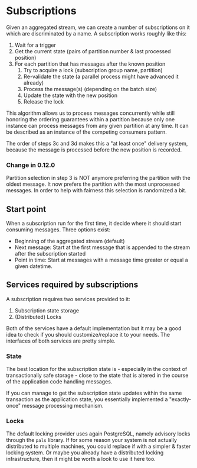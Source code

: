 # Subscriptions

Given an aggregated stream, we can create a number of subscriptions on it which
are discriminated by a name. A subscription works roughly like this:

1. Wait for a trigger
1. Get the current state (pairs of partition number & last processed position)
1. For each partition that has messages after the known position
    1. Try to acquire a lock (subscription group name, partition)
    1. Re-validate the state (a parallel process might have advanced it already)
    1. Process the message(s) (depending on the batch size)
    1. Update the state with the new position
    1. Release the lock

This algorithm allows us to process messages concurrently while still honoring
the ordering guarantees within a partition because only one instance can
process messages from any given partition at any time. It can be described as
an instance of the competing consumers pattern.

The order of steps 3c and 3d makes this a "at least once" delivery system,
because the message is processed before the new position is recorded.


### Change in 0.12.0

Partition selection in step 3 is NOT anymore preferring the partition with the
oldest message. It now prefers the partition with the most unprocessed messages.
In order to help with fairness this selection is randomized a bit.


## Start point

When a subscription run for the first time, it decide where it should start consuming
messages. Three options exist:

* Beginning of the aggregated stream (default)
* Next message: Start at the first message that is appended to the stream
  after the subscription started
* Point in time: Start at messages with a message time greater or equal a given
  datetime.

## Services required by subscriptions

A subscription requires two services provided to it:

1. Subscription state storage
1. (Distributed) Locks

Both of the services have a default implementation but it may be a good idea to
check if you should customize/replace it to your needs. The interfaces of both
services are pretty simple.

### State

The best location for the subscription state is - especially in the context of
transactionally safe storage - close to the state that is altered in the course
of the application code handling messages.

If you can manage to get the subscription state updates within the same
transaction as the application state, you essentially implemented a
"exactly-once" message processing mechanism.

### Locks

The default locking provider uses again PostgreSQL, namely advisory locks
through the `pals` library. If for some reason your system is not actually
distributed to multiple machines, you could replace if with a simpler & faster
locking system. Or maybe you already have a distributed locking infrastructure,
then it might be worth a look to use it here too.
